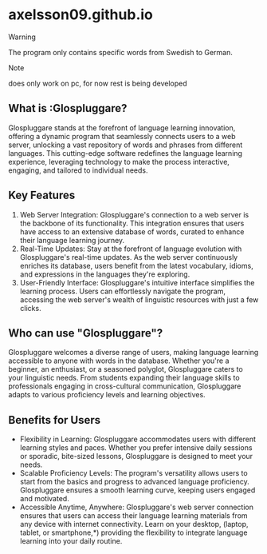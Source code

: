 # axelsson09.github.io
> [!WARNING]
> The program only contains specific words from Swedish to German.

> [!NOTE]
> does only work on pc, for now rest is being developed

## What is :Glospluggare?

Glospluggare stands at the forefront of language learning innovation, offering a dynamic program that seamlessly connects users to a web server, unlocking a vast repository of words and phrases from different languages. This cutting-edge software redefines the language learning experience, leveraging technology to make the process interactive, engaging, and tailored to individual needs.

## Key Features

1. Web Server Integration: Glospluggare's connection to a web server is the backbone of its functionality. This integration ensures that users have access to an extensive database of words, curated to enhance their language learning journey.
2. Real-Time Updates: Stay at the forefront of language evolution with Glospluggare's real-time updates. As the web server continuously enriches its database, users benefit from the latest vocabulary, idioms, and expressions in the languages they're exploring.
3. User-Friendly Interface: Glospluggare's intuitive interface simplifies the learning process. Users can effortlessly navigate the program, accessing the web server's wealth of linguistic resources with just a few clicks.

## Who can use "Glospluggare"?

Glospluggare welcomes a diverse range of users, making language learning accessible to anyone with words in the database. Whether you're a beginner, an enthusiast, or a seasoned polyglot, Glospluggare caters to your linguistic needs. From students expanding their language skills to professionals engaging in cross-cultural communication, Glospluggare adapts to various proficiency levels and learning objectives.

## Benefits for Users

* Flexibility in Learning: Glospluggare accommodates users with different learning styles and paces. Whether you prefer intensive daily sessions or sporadic, bite-sized lessons, Glospluggare is designed to meet your needs.
* Scalable Proficiency Levels: The program's versatility allows users to start from the basics and progress to advanced language proficiency. Glospluggare ensures a smooth learning curve, keeping users engaged and motivated.
* Accessible Anytime, Anywhere: Glospluggare's web server connection ensures that users can access their language learning materials from any device with internet connectivity. Learn on your desktop, (laptop, tablet, or smartphone,*) providing the flexibility to integrate language learning into your daily routine.
